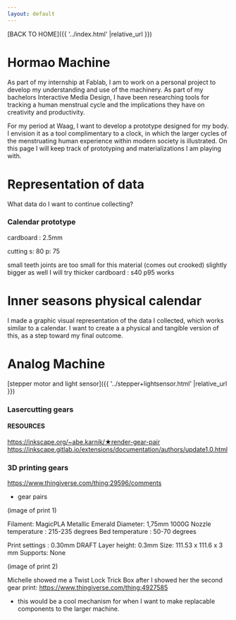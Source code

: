 ```yaml
---
layout: default
---
```


[BACK TO HOME]({{ '../index.html' |relative_url }})


# Hormao Machine

As part of my internship at Fablab, I am to work on a personal project to develop my understanding and use of the machinery. As part of my bachelors Interactive Media Design, I have been researching tools for tracking a human menstrual cycle and the implications they have on creativity and productivity. 

For my period at Waag, I want to develop a prototype designed for my body. I envision it as a tool complimentary to a clock, in which the larger cycles of the menstruating human experience within modern society is illustrated. On this page I will keep track of prototyping and materializations I am playing with.




# Representation of data 
What data do I want to continue collecting?


### Calendar prototype

cardboard : 2.5mm

cutting
s: 80
p: 75


small teeth joints are too small for this material (comes out crooked)
slightly bigger as well
I will try thicker cardboard
: s40 p95 works



# Inner seasons physical calendar
I made a graphic visual representation of the data I collected, which works similar to a calendar. I want to create a a physical and tangible version of this, as a step toward my final outcome.






# Analog Machine

[stepper motor and light sensor]({{ '../stepper+lightsensor.html' |relative_url }})


### Lasercutting gears


#### RESOURCES
https://inkscape.org/~abe.karnik/★render-gear-pair
https://inkscape.gitlab.io/extensions/documentation/authors/update1.0.html




### 3D printing gears


https://www.thingiverse.com/thing:29596/comments


- gear pairs

(image of print 1)

Filament: MagicPLA Metallic Emerald
    Diameter: 1,75mm
    1000G
Nozzle temperature : 215-235 degrees
Bed temperature : 50-70 degrees

Print settings : 0.30mm DRAFT
Layer height: 0.3mm
Size: 111.53 x 111.6 x 3 mm
Supports: None


(image of print 2)

Michelle showed me a Twist Lock Trick Box after I showed her the second gear print:
https://www.thingiverse.com/thing:4927585

- this would be a cool mechanism for when I want to make replacable components to the larger machine.

